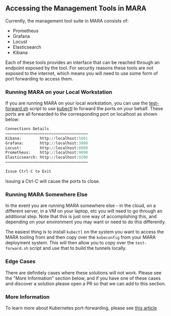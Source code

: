 ## Accessing the Management Tools in MARA
Currently, the management tool suite in MARA consists of:
- Prometheus
- Grafana
- Locust
- Elasticsearch
- Kibana

Each of these tools provides an interface that can be reached through an endpoint exposed by the tool. 
For security reasons these tools are not exposed to the internet, which means you will need to use some 
form of port forwarding to access them.

### Running MARA on your Local Workstation
If you are running MARA on your local workstation, you can use the [test-forward.sh](../bin/test-forward.sh)
script to use [kubectl](https://kubernetes.io/docs/reference/kubectl/) to forward the ports on your behalf. 
These ports are all forwarded to the corresponding port on localhost as shown below:

```python
Connections Details
====================================
Kibana:        http://localhost:5601
Grafana:       http://localhost:3000
Locust:        http://localhost:8089
Prometheus:    http://localhost:9090
Elasticsearch: http://localhost:9200
====================================

Issue Ctrl-C to Exit
```

Issuing a Ctrl-C will cause the ports to close. 

### Running MARA Somewhere Else
In the event you are running MARA somewhere else - in the cloud, on a different server, in a VM on your laptop, etc
you will need to go through an additional step. Note that this is just one way of accomplishing this, and depending
on your environment you may want or need to do this differently. 

The easiest thing is to install `kubectl` on the system you want to access the MARA tooling from and then copy over the
`kubeconfig` from your MARA deployment system. This will then allow you to copy over the `test-forward.sh` script and
use that to build the tunnels locally.

### Edge Cases
There are definitely cases where these solutions will not work. Please see the "More Information" section below, and 
if you have one of these cases and discover a solution please open a PR so that we can add to this section.

### More Information
To learn more about Kubernetes port-forwarding, please see 
[this article](https://kubernetes.io/docs/tasks/access-application-cluster/port-forward-access-application-cluster/)